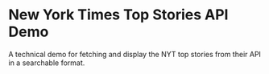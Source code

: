 # New York Times Top Stories API Demo
A technical demo for fetching and display the NYT top stories from their API in a searchable format. 
